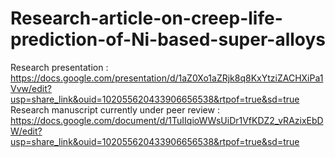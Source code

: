 # Research-article-on-creep-life-prediction-of-Ni-based-super-alloys
Research presentation : https://docs.google.com/presentation/d/1aZ0Xo1aZRjk8q8KxYtziZACHXiPa1Vvw/edit?usp=share_link&ouid=102055620433906656538&rtpof=true&sd=true
Research manuscript currently under peer review : https://docs.google.com/document/d/1TuIIqioWWsUiDr1VfKDZ2_vRAzixEbDW/edit?usp=share_link&ouid=102055620433906656538&rtpof=true&sd=true
